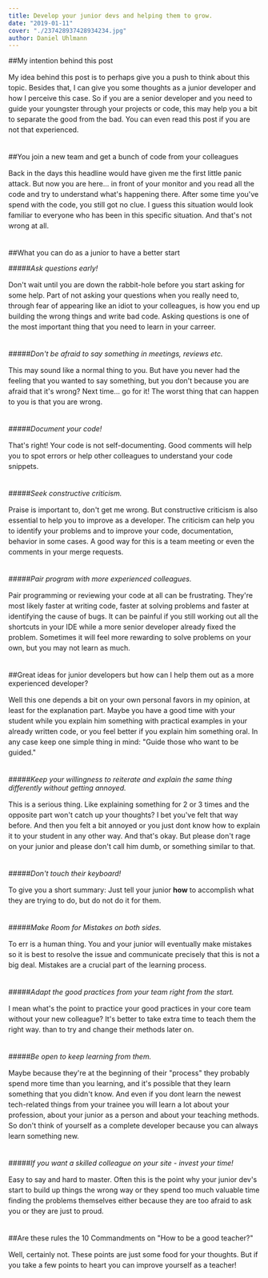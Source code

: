 ```yaml
---
title: Develop your junior devs and helping them to grow.
date: "2019-01-11"
cover: "./237428937428934234.jpg"
author: Daniel Uhlmann
---
```


##My intention behind this post

<p style = "line-height: 1.5;">
My idea behind this post is to perhaps give you a push to think about this topic. Besides that, I can give you some thoughts as a junior developer and how I perceive this case. So if you are a senior developer and you need to guide your youngster through your projects or code, this may help you a bit to separate the good from the bad. You can even read this post if you are not that experienced.<br></br></p>

##You join a new team and get a bunch of code from your colleagues

<p style = "line-height: 1.5;">
Back in the days this headline would have given me the first little panic attack. But now you are here... in front of your monitor and you read all the code and try to understand what's happening there. After some time you've spend with the code, you still got no clue. I guess this situation would look familiar to everyone who has been in this specific situation. And that's not wrong at all.<br></br></p>

##What you can do as a junior to have a better start

<p style = "line-height: 1.5;">

#####<i>Ask questions early!</i>
<p style = "line-height: 1.5;">
Don't wait until you are down the rabbit-hole before you start asking for some help. Part of not asking your questions when you really need to, through fear of appearing like an idiot to your colleagues, is how you end up building the wrong things and write bad code. Asking questions is one of the most important thing that you need to learn in your carreer.
<br></br></p>

#####<i>Don't be afraid to say something in meetings, reviews etc.</i>
<p style = "line-height: 1.5;">
This may sound like a normal thing to you. But have you never had the feeling that you wanted to say something, but you don't because you are afraid that it's wrong? Next time... go for it! The worst thing that can happen to you is that you are wrong.
<br></br></p>

#####<i>Document your code!</i>
<p style = "line-height: 1.5;">
That's right! Your code is not self-documenting. Good comments will help you to spot errors or help other colleagues to understand your code snippets.
<br></br></p>

#####<i>Seek constructive criticism.</i> 
<p style = "line-height: 1.5;">
Praise is important to, don't get me wrong. But constructive criticism is also essential to help you to improve as a developer. The criticism can help you to identify your problems and to improve your code, documentation, behavior in some cases. A good way for this is a team meeting or even the comments in your merge requests.
<br></br></p>

#####<i>Pair program with more experienced colleagues.</i>
<p style = "line-height: 1.5;">
Pair programming or reviewing your code at all can be frustrating. They're most likely faster at writing code, faster at solving problems and faster at identifying the cause of bugs. It can be painful if you still working out all the shortcuts in your IDE while a more senior developer already fixed the problem. Sometimes it will feel more rewarding to solve problems on your own, but you may not learn as much.
<br></br></p>

##Great ideas for junior developers but how can I help them out as a more experienced developer?

<p style = "line-height: 1.5;">
Well this one depends a bit on your own personal favors in my opinion, at least for the explanation part. Maybe you have a good time with your student while you explain him something with practical examples in your already written code, or you feel better if you explain him something oral. In any case keep one simple thing in mind: "Guide those who want to be guided." <br></br></p>

#####<i>Keep your willingness to reiterate and explain the same thing differently without getting annoyed.</i>
<p style = "line-height: 1.5;">
This is a serious thing. Like explaining something for 2 or 3 times and the opposite part won't catch up your thoughts? I bet you've felt that way before. And then you felt a bit annoyed or you just dont know how to explain it to your student in any other way. And that's okay. But please don't rage on your junior and please don't call him dumb, or something similar to that.
<br></br></p>

#####<i>Don't touch their keyboard!</i>
<p style = "line-height: 1.5;">
To give you a short summary: Just tell your junior <b>how</b> to accomplish what they are trying to do, but do not do it for them. 
<br></br></p>

#####<i>Make Room for Mistakes on both sides.</i>
<p style = "line-height: 1.5;">
To err is a human thing. You and your junior will eventually make mistakes so it is best to resolve the issue and communicate precisely that this is not a big deal. Mistakes are a crucial part of the learning process.
<br></br></p>

#####<i>Adapt the good practices from your team right from the start.</i>
<p style = "line-height: 1.5;">
I mean what's the point to practice your good practices in your core team without your new colleague? It's better to take extra time to teach them the right way. than to try and change their methods later on.
<br></br></p>

#####<i>Be open to keep learning from them.</i>
<p style = "line-height: 1.5;">
Maybe because they're at the beginning of their "process" they probably spend more time than you learning, and it's possible that they learn something that you didn't know. And even if you dont learn the newest tech-related things from your trainee you will learn a lot about your profession, about your junior as a person and about your teaching methods. So don't think of yourself as a complete developer because you can always learn something new. 
<br></br></p>

#####<i>If you want a skilled colleague on your site - invest your time!</i>
<p style = "line-height: 1.5;">
Easy to say and hard to master. Often this is the point why your junior dev's start to build up things the wrong way or they spend too much valuable time finding the problems themselves either because they are too afraid to ask you or they are just to proud.
<br></br></p>

##Are these rules the 10 Commandments on "How to be a good teacher?"

<p style = "line-height: 1.5;">
Well, certainly not. These points are just some food for your thoughts. But if you take a few points to heart you can improve yourself as a teacher!  
<br></br></p>
